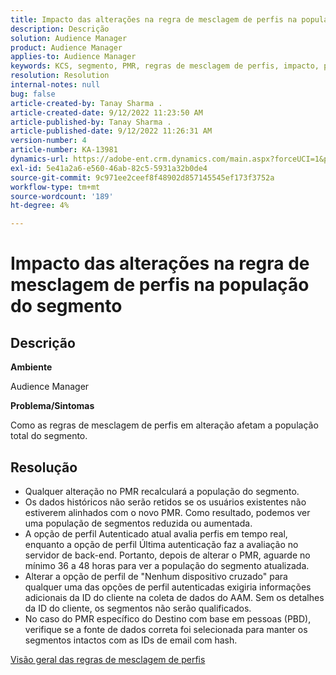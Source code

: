 ```yaml
---
title: Impacto das alterações na regra de mesclagem de perfis na população do segmento
description: Descrição
solution: Audience Manager
product: Audience Manager
applies-to: Audience Manager
keywords: KCS, segmento, PMR, regras de mesclagem de perfis, impacto, população total, população em tempo real, população, alteração
resolution: Resolution
internal-notes: null
bug: false
article-created-by: Tanay Sharma .
article-created-date: 9/12/2022 11:23:50 AM
article-published-by: Tanay Sharma .
article-published-date: 9/12/2022 11:26:31 AM
version-number: 4
article-number: KA-13981
dynamics-url: https://adobe-ent.crm.dynamics.com/main.aspx?forceUCI=1&pagetype=entityrecord&etn=knowledgearticle&id=02c0eb5d-8d32-ed11-9db1-002248086735
exl-id: 5e41a2a6-e560-46ab-82c5-5931a32b0de4
source-git-commit: 9c971ee2ceef8f48902d857145545ef173f3752a
workflow-type: tm+mt
source-wordcount: '189'
ht-degree: 4%

---
```


# Impacto das alterações na regra de mesclagem de perfis na população do segmento

## Descrição


<b>Ambiente</b>

Audience Manager



<b>Problema/Sintomas</b>

Como as regras de mesclagem de perfis em alteração afetam a população total do segmento.


## Resolução


- Qualquer alteração no PMR recalculará a população do segmento.
- Os dados históricos não serão retidos se os usuários existentes não estiverem alinhados com o novo PMR. Como resultado, podemos ver uma população de segmentos reduzida ou aumentada.
- A opção de perfil Autenticado atual avalia perfis em tempo real, enquanto a opção de perfil Última autenticação faz a avaliação no servidor de back-end. Portanto, depois de alterar o PMR, aguarde no mínimo 36 a 48 horas para ver a população do segmento atualizada.
- Alterar a opção de perfil de &quot;Nenhum dispositivo cruzado&quot; para qualquer uma das opções de perfil autenticadas exigiria informações adicionais da ID do cliente na coleta de dados do AAM. Sem os detalhes da ID do cliente, os segmentos não serão qualificados.
- No caso do PMR específico do Destino com base em pessoas (PBD), verifique se a fonte de dados correta foi selecionada para manter os segmentos intactos com as IDs de email com hash.




[Visão geral das regras de mesclagem de perfis](https://experienceleague.adobe.com/docs/audience-manager/user-guide/features/profile-merge-rules/merge-rules-overview.html?lang=en)
